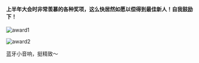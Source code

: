 #### 上半年大会时非常羡慕的各种奖项，这么快居然如愿以偿得到最佳新人！自我鼓励下！

![award1](http://crispgm.sinaapp.com/static/img/tieba-award-1.jpg)

![award2](http://crispgm.sinaapp.com/static/img/tieba-award-2.jpg)

蓝牙小音响，挺精致～
